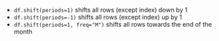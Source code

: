* `df.shift(periods=1)` shifts all rows (except index) down by 1
* `df.shift(periods=-1)` shifts all rows (except index) up by 1
* `df.shift(periods=1, freq="M")` shifts all rows towards the end of the month